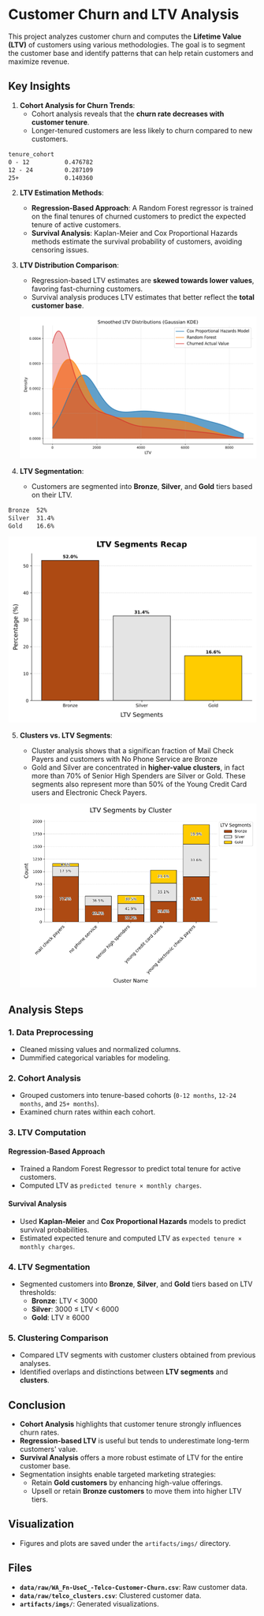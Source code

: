 # Customer Churn and LTV Analysis

This project analyzes customer churn and computes the **Lifetime Value (LTV)** of customers using various methodologies. The goal is to segment the customer base and identify patterns that can help retain customers and maximize revenue.

## Key Insights
1. **Cohort Analysis for Churn Trends**:
   - Cohort analysis reveals that the **churn rate decreases with customer tenure**.
   - Longer-tenured customers are less likely to churn compared to new customers.

```
tenure_cohort
0 - 12          0.476782
12 - 24         0.287109
25+             0.140360
```

2. **LTV Estimation Methods**:
   - **Regression-Based Approach**: A Random Forest regressor is trained on the final tenures of churned customers to predict the expected tenure of active customers.
   - **Survival Analysis**: Kaplan-Meier and Cox Proportional Hazards methods estimate the survival probability of customers, avoiding censoring issues.

3. **LTV Distribution Comparison**:
   - Regression-based LTV estimates are **skewed towards lower values**, favoring fast-churning customers.
   - Survival analysis produces LTV estimates that better reflect the **total customer base**.
   
   ![Predicted LTV Distributions](artifacts/imgs/predicted_LTV.png)

4. **LTV Segmentation**:
   - Customers are segmented into **Bronze**, **Silver**, and **Gold** tiers based on their LTV.

```
Bronze  52%
Silver  31.4%
Gold    16.6%
```

   ![LTV Segments Recap](artifacts/imgs/LTV_segments_recap.png)

5. **Clusters vs. LTV Segments**:
   - Cluster analysis shows that a significan fraction of Mail Check Payers and customers with No Phone Service are Bronze
   - Gold and Silver are concentrated in **higher-value clusters**, in fact more than 70% of Senior High Spenders are Silver or Gold. These segments also represent more than 50% of the Young Credit Card users and Electronic Check Payers.
   
   ![LTV Segments by Cluster](artifacts/imgs/LTV_clusters_recap.png)

## Analysis Steps

### 1. Data Preprocessing
- Cleaned missing values and normalized columns.
- Dummified categorical variables for modeling.

### 2. Cohort Analysis
- Grouped customers into tenure-based cohorts (`0-12 months`, `12-24 months`, and `25+ months`).
- Examined churn rates within each cohort.

### 3. LTV Computation

#### Regression-Based Approach
- Trained a Random Forest Regressor to predict total tenure for active customers.
- Computed LTV as `predicted tenure × monthly charges`.

#### Survival Analysis
- Used **Kaplan-Meier** and **Cox Proportional Hazards** models to predict survival probabilities.
- Estimated expected tenure and computed LTV as `expected tenure × monthly charges`.

### 4. LTV Segmentation
- Segmented customers into **Bronze**, **Silver**, and **Gold** tiers based on LTV thresholds:
  - **Bronze**: LTV < 3000
  - **Silver**: 3000 ≤ LTV < 6000
  - **Gold**: LTV ≥ 6000

### 5. Clustering Comparison
- Compared LTV segments with customer clusters obtained from previous analyses.
- Identified overlaps and distinctions between **LTV segments** and **clusters**.

## Conclusion
- **Cohort Analysis** highlights that customer tenure strongly influences churn rates.
- **Regression-based LTV** is useful but tends to underestimate long-term customers' value.
- **Survival Analysis** offers a more robust estimate of LTV for the entire customer base.
- Segmentation insights enable targeted marketing strategies:
  - Retain **Gold customers** by enhancing high-value offerings.
  - Upsell or retain **Bronze customers** to move them into higher LTV tiers.

## Visualization
- Figures and plots are saved under the `artifacts/imgs/` directory.

## Files
- **`data/raw/WA_Fn-UseC_-Telco-Customer-Churn.csv`**: Raw customer data.
- **`data/raw/telco_clusters.csv`**: Clustered customer data.
- **`artifacts/imgs/`**: Generated visualizations.
